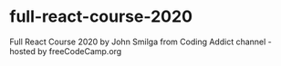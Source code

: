 # full-react-course-2020
Full React Course 2020 by John Smilga from Coding Addict channel - hosted by freeCodeCamp.org
